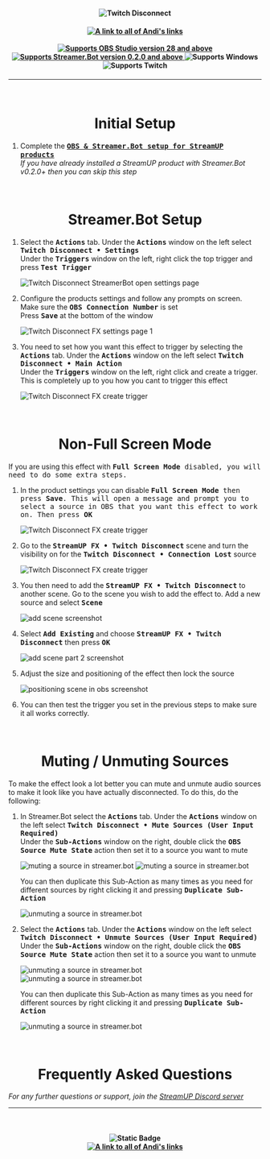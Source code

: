 <h4 align="center">
  <img src="../Assets/Twitch Disconnect FX - Banner.png" alt="Twitch Disconnect">
</h4>

<h4 align="center">
  <a href="https://andistonemedia.mystl.ink">
    <img alt="A link to all of Andi's links" src="https://img.shields.io/badge/Created%20by%20Andi%20Stone%20(Andilippi)-white?style=for-the-badge">
  </a>
  <br><br>
    <a href="https://obsproject.com">
        <img alt="Supports OBS Studio version 28 and above" src="https://img.shields.io/badge/OBS Studio-28%2B-FFFFFF?style=for-the-badge&labelColor=1e1a1d">
    </a>
    <a href="https://streamer.bot">
        <img alt="Supports Streamer.Bot version 0.2.0 and above" src="https://img.shields.io/badge/Streamer.Bot-v0.2.0+-%23FFFFFF?style=for-the-badge&labelColor=9038e8">
    </a>
    <img alt="Supports Windows" src="https://img.shields.io/badge/Windows-%23FFFFFF?style=for-the-badge&logo=windows&labelColor=00a2ed">
  <br>
  <img alt="Supports Twitch" src="https://img.shields.io/badge/Supports Twitch-6441a5?style=for-the-badge&logo=twitch&logoColor=white">

</h4>

---

<br>

<h1 align="center">Initial Setup
</h1>

1. Complete the <kbd><b><a href="https://github.com/StreamUPTips/ReadMe-Files/blob/main/StreamUP-Product-Install-Guide.md">OBS & Streamer.Bot setup for StreamUP products</b></kbd><br></a>
*If you have already installed a StreamUP product with Streamer.Bot v0.2.0+ then you can skip this step*

<br>

<h1 align="center">
        Streamer.Bot Setup
</h1>

1. Select the <kbd><b>Actions</b></kbd> tab. Under the <kbd><b>Actions</b></kbd> window on the left select <kbd><b>Twitch Disconnect • Settings</b></kbd><br>
Under the <kbd><b>Triggers</b></kbd> window on the left, right click the top trigger and press <kbd><b>Test Trigger</b></kbd><br>

   <img src="../Assets/Twitch Disconnect FX - Open Settings.png" alt="Twitch Disconnect StreamerBot open settings page"><br>

2. Configure the products settings and follow any prompts on screen. Make sure the <kbd><b>OBS Connection Number</b></kbd> is set<br>
Press <kbd><b>Save</b></kbd> at the bottom of the window<br>

    <img src="../Assets/Twitch Disconnect FX - Settings 1.png" alt="Twitch Disconnect FX settings page 1">

3. You need to set how you want this effect to trigger by selecting the <kbd><b>Actions</b></kbd> tab. Under the <kbd><b>Actions</b></kbd> window on the left select <kbd><b>Twitch Disconnect • Main Action</b></kbd><br>
Under the <kbd><b>Triggers</b></kbd> window on the left, right click and create a trigger. This is completely up to you how you cant to trigger this effect

    <img src="../Assets/Twitch Disconnect FX - Create Trigger.png" alt="Twitch Disconnect FX create trigger">

<br>

<h1 align="center">
        Non-Full Screen Mode
</h1>

If you are using this effect with <kbd><b>Full Screen Mode</b><kbd> disabled, you will need to do some extra steps.

1. In the product settings you can disable <kbd><b>Full Screen Mode</b><kbd> then press <kbd><b>Save</b><kbd>. This will open a message and prompt you to select a source in OBS that you want this effect to work on. Then press <kbd><b>OK</b></kbd>

    <img src="../Assets/Twitch Disconnect FX - OBS Select Source.png" alt="Twitch Disconnect FX create trigger">

2. Go to the <kbd><b>StreamUP FX • Twitch Disconnect</b></kbd> scene and turn the visibility on for the <kbd><b>Twitch Disconnect • Connection Lost</b></kbd> source

    <img src="../Assets/Twitch Disconnect FX - OBS Toggle Visibility.png" alt="Twitch Disconnect FX create trigger">

3. You then need to add the <kbd><b>StreamUP FX • Twitch Disconnect</b></kbd> to another scene. Go to the scene you wish to add the effect to. Add a new source and select <kbd><b>Scene</b></kbd><br>

    <img src="../Assets/Twitch Disconnect FX - OBS Add Scene 1.png" alt="add scene screenshot"><br>

4. Select <kbd><b>Add Existing</b></kbd> and choose <kbd><b>StreamUP FX • Twitch Disconnect</b></kbd> then press <kbd><b>OK</b></kbd><br>

    <img src="../Assets/Twitch Disconnect FX - OBS Add Scene 2.png" alt="add scene part 2 screenshot"><br>

5. Adjust the size and positioning of the effect then lock the source<br>

    <img src="../Assets/Twitch Disconnect FX - Position In OBS.png" alt="positioning scene in obs screenshot">

6. You can then test the trigger you set in the previous steps to make sure it all works correctly.

<br>

<h1 align="center">
        Muting / Unmuting Sources
</h1>

To make the effect look a lot better you can mute and unmute audio sources to make it look like you have actually disconnected. To do this, do the following:

1. In Streamer.Bot select the <kbd><b>Actions</b></kbd> tab. Under the <kbd><b>Actions</b></kbd> window on the left select <kbd><b>Twitch Disconnect • Mute Sources (User Input Required)</b></kbd><br>
Under the <kbd><b>Sub-Actions</b></kbd> window on the right, double click the <kbd><b>OBS Source Mute State</b></kbd> action then set it to a source you want to mute

    <img src="../Assets/Twitch Disconnect FX - Mute 1.png" alt="muting a source in streamer.bot">
    <img src="../Assets/Twitch Disconnect FX - Mute 2.png" alt="muting a source in streamer.bot">

    You can then duplicate this Sub-Action as many times as you need for different sources by right clicking it and pressing <kbd><b>Duplicate Sub-Action</b></kbd>

    <img src="../Assets/Twitch Disconnect FX - Mute 5.png" alt="unmuting a source in streamer.bot">

2. Select the <kbd><b>Actions</b></kbd> tab. Under the <kbd><b>Actions</b></kbd> window on the left select <kbd><b>Twitch Disconnect • Unmute Sources (User Input Required)</b></kbd><br>
Under the <kbd><b>Sub-Actions</b></kbd> window on the right, double click the <kbd><b>OBS Source Mute State</b></kbd> action then set it to a source you want to unmute

    <img src="../Assets/Twitch Disconnect FX - Mute 3.png" alt="unmuting a source in streamer.bot">
    <img src="../Assets/Twitch Disconnect FX - Mute 4.png" alt="unmuting a source in streamer.bot">

    You can then duplicate this Sub-Action as many times as you need for different sources by right clicking it and pressing <kbd><b>Duplicate Sub-Action</b></kbd>

    <img src="../Assets/Twitch Disconnect FX - Mute 6.png" alt="unmuting a source in streamer.bot">

<br>

<h1 align="center">
        Frequently Asked Questions
</h1>

*For any further questions or support, join the [StreamUP Discord server](https://discord.com/invite/RnDKRaVCEu?)*

---

<br>

<h4 align="center">
  <img alt="Static Badge" src="https://img.shields.io/badge/A%20StreamUP%20Product-%23fc6caf?style=for-the-badge"><br>
  <a href="https://andistonemedia.mystl.ink">
    <img alt="A link to all of Andi's links" src="https://img.shields.io/badge/Created%20by%20Andi%20Stone%20(Andilippi)-white?style=for-the-badge">
  </a>  
</h4>

